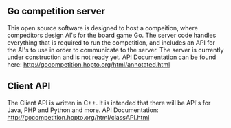 ## Go competition server

This open source software is designed to host a compeition, where compeditors design AI's for the board game Go.  The server code handles everything that is required to run the competition, and includes an API for the AI's to use in order to communicate to the server.  The server is currently under construction and is not ready yet.  API Documentation can be found here: http://gocompetition.hopto.org/html/annotated.html

## Client API

The Client API is written in C++.  It is intended that there will be API's for Java, PHP and Python and more.  API Documentation: http://gocompetition.hopto.org/html/classAPI.html 

